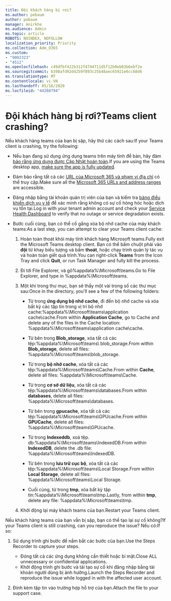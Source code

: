 ```yaml
---
title: Đội khách hàng bị rơi?
ms.author: pebaum
author: pebaum
manager: mnirkhe
ms.audience: Admin
ms.topic: article
ROBOTS: NOINDEX, NOFOLLOW
localization_priority: Priority
ms.collection: Adm_O365
ms.custom:
- "9002323"
- "4512"
ms.openlocfilehash: c49dfbf422b312f4744711d5f12b0eb83b6ebf2e
ms.sourcegitcommit: b398afd92d4259f893c25b48aec65921e6cc68d6
ms.translationtype: MT
ms.contentlocale: vi-VN
ms.lasthandoff: 05/16/2020
ms.locfileid: "44268794"
---
```

# <a name="teams-client-crashing"></a><span data-ttu-id="f4b8e-102">Đội khách hàng bị rơi?</span><span class="sxs-lookup"><span data-stu-id="f4b8e-102">Teams client crashing?</span></span>

<span data-ttu-id="f4b8e-103">Nếu khách hàng teams của bạn bị sập, hãy thử các cách sau:</span><span class="sxs-lookup"><span data-stu-id="f4b8e-103">If your Teams client is crashing, try the following:</span></span>

- <span data-ttu-id="f4b8e-104">Nếu bạn đang sử dụng ứng dụng teams trên máy tính để bàn, hãy đảm [bảo rằng ứng dụng được Cập Nhật hoàn toàn](https://support.office.com/article/Update-Microsoft-Teams-535a8e4b-45f0-4f6c-8b3d-91bca7a51db1).</span><span class="sxs-lookup"><span data-stu-id="f4b8e-104">If you are using the Teams desktop app, [make sure the app is fully updated](https://support.office.com/article/Update-Microsoft-Teams-535a8e4b-45f0-4f6c-8b3d-91bca7a51db1).</span></span>

- <span data-ttu-id="f4b8e-105">Đảm bảo rằng tất cả các [URL của Microsoft 365 và phạm vi địa chỉ](https://docs.microsoft.com/microsoftteams/connectivity-issues) có thể truy cập.</span><span class="sxs-lookup"><span data-stu-id="f4b8e-105">Make sure all the [Microsoft 365 URLs and address ranges](https://docs.microsoft.com/microsoftteams/connectivity-issues) are accessible.</span></span>

- <span data-ttu-id="f4b8e-106">Đăng nhập bằng tài khoản quản trị viên của bạn và kiểm tra [bảng điều khiển dịch vụ y tế](https://docs.microsoft.com/office365/enterprise/view-service-health) để xác minh rằng không có sự cố hỏng hóc hoặc dịch vụ tồn tại.</span><span class="sxs-lookup"><span data-stu-id="f4b8e-106">Log in with your tenant admin account and check your [Service Health Dashboard](https://docs.microsoft.com/office365/enterprise/view-service-health) to verify that no outage or service degradation exists.</span></span>

 - <span data-ttu-id="f4b8e-107">Bước cuối cùng, bạn có thể cố gắng xóa bộ nhớ cache của máy khách teams:</span><span class="sxs-lookup"><span data-stu-id="f4b8e-107">As a last step, you can attempt to clear your Teams client cache:</span></span>

    1.  <span data-ttu-id="f4b8e-108">Hoàn toàn thoát khỏi máy tính khách hàng Microsoft teams.</span><span class="sxs-lookup"><span data-stu-id="f4b8e-108">Fully exit the Microsoft Teams desktop client.</span></span> <span data-ttu-id="f4b8e-109">Bạn có thể bấm chuột phải vào **đội** từ khay biểu tượng và bấm **thoát**, hoặc chạy trình quản lý tác vụ và hoàn toàn giết quá trình.</span><span class="sxs-lookup"><span data-stu-id="f4b8e-109">You can right-click **Teams** from the Icon Tray and click **Quit**, or run Task Manager and fully kill the process.</span></span>

    2.  <span data-ttu-id="f4b8e-110">Đi tới File Explorer, và gõ%appdata%\Microsoft\teams.</span><span class="sxs-lookup"><span data-stu-id="f4b8e-110">Go to File Explorer, and type in %appdata%\Microsoft\teams.</span></span>

    3.  <span data-ttu-id="f4b8e-111">Một khi trong thư mục, bạn sẽ thấy một vài trong số các thư mục sau:</span><span class="sxs-lookup"><span data-stu-id="f4b8e-111">Once in the directory, you'll see a few of the following folders:</span></span>

         - <span data-ttu-id="f4b8e-112">Từ trong **ứng dụng bộ nhớ cache**, đi đến bộ nhớ cache và xóa bất kỳ các tập tin trong vị trí bộ nhớ cache:%appdata%\Microsoft\teams\application cache\cache.</span><span class="sxs-lookup"><span data-stu-id="f4b8e-112">From within **Application Cache**, go to Cache and delete any of the files in the Cache location:  %appdata%\Microsoft\teams\application cache\cache.</span></span>

        - <span data-ttu-id="f4b8e-113">Từ bên trong **Blob_storage**, xóa tất cả các tệp:%appdata%\Microsoft\teams\ blob_storage.</span><span class="sxs-lookup"><span data-stu-id="f4b8e-113">From within **Blob_storage**, delete all files: %appdata%\Microsoft\teams\blob_storage.</span></span>

        - <span data-ttu-id="f4b8e-114">Từ trong **bộ nhớ cache**, xóa tất cả các tệp:%appdata%\Microsoft\teams\Cache.</span><span class="sxs-lookup"><span data-stu-id="f4b8e-114">From within **Cache**, delete all files: %appdata%\Microsoft\teams\Cache.</span></span>

        - <span data-ttu-id="f4b8e-115">Từ trong **cơ sở dữ liệu**, xóa tất cả các tệp:%appdata%\Microsoft\teams\databases.</span><span class="sxs-lookup"><span data-stu-id="f4b8e-115">From within **databases**, delete all files: %appdata%\Microsoft\teams\databases.</span></span>

        - <span data-ttu-id="f4b8e-116">Từ bên trong **gpucache**, xóa tất cả các tệp:%appdata%\Microsoft\teams\GPUcache.</span><span class="sxs-lookup"><span data-stu-id="f4b8e-116">From within **GPUCache**, delete all files: %appdata%\Microsoft\teams\GPUcache.</span></span>

        - <span data-ttu-id="f4b8e-117">Từ trong **Indexeddb**, xoá tệp. db:%appdata%\Microsoft\teams\IndexedDB.</span><span class="sxs-lookup"><span data-stu-id="f4b8e-117">From within **IndexedDB**, delete the .db file: %appdata%\Microsoft\teams\IndexedDB.</span></span>

        - <span data-ttu-id="f4b8e-118">Từ bên trong **lưu trữ cục bộ**, xóa tất cả các tệp:%appdata%\Microsoft\teams\Local Storage.</span><span class="sxs-lookup"><span data-stu-id="f4b8e-118">From within **Local Storage**, delete all files: %appdata%\Microsoft\teams\Local Storage.</span></span>

        - <span data-ttu-id="f4b8e-119">Cuối cùng, từ trong **tmp**, xóa bất kỳ tập tin:%appdata%\Microsoft\teams\tmp.</span><span class="sxs-lookup"><span data-stu-id="f4b8e-119">Lastly, from within **tmp**, delete any file: %appdata%\Microsoft\teams\tmp.</span></span>

    4. <span data-ttu-id="f4b8e-120">Khởi động lại máy khách teams của bạn.</span><span class="sxs-lookup"><span data-stu-id="f4b8e-120">Restart your Teams client.</span></span>

<span data-ttu-id="f4b8e-121">Nếu khách hàng teams của bạn vẫn bị sập, bạn có thể tạo lại sự cố không?</span><span class="sxs-lookup"><span data-stu-id="f4b8e-121">If your Teams client is still crashing, can you reproduce the issue?</span></span> <span data-ttu-id="f4b8e-122">Nếu có:</span><span class="sxs-lookup"><span data-stu-id="f4b8e-122">If so:</span></span> 

1. <span data-ttu-id="f4b8e-123">Sử dụng trình ghi bước để nắm bắt các bước của bạn.</span><span class="sxs-lookup"><span data-stu-id="f4b8e-123">Use the Steps Recorder to capture your steps.</span></span>
    - <span data-ttu-id="f4b8e-124">Đóng tất cả các ứng dụng không cần thiết hoặc bí mật.</span><span class="sxs-lookup"><span data-stu-id="f4b8e-124">Close ALL unnecessary or confidential applications.</span></span>
    - <span data-ttu-id="f4b8e-125">Khởi động trình ghi bước và tái tạo sự cố khi đăng nhập bằng tài khoản người dùng bị ảnh hưởng.</span><span class="sxs-lookup"><span data-stu-id="f4b8e-125">Launch the Steps Recorder and reproduce the issue while logged in with the affected user account.</span></span>
    
2. <span data-ttu-id="f4b8e-126">Đính kèm tập tin vào trường hợp hỗ trợ của bạn.</span><span class="sxs-lookup"><span data-stu-id="f4b8e-126">Attach the file to your support case.</span></span>
